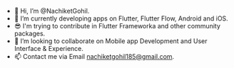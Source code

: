 - 👋 Hi, I’m @NachiketGohil.
- 🌱 I’m currently developing apps on Flutter, Flutter Flow, Android and iOS.
- 😎 I'm trying to contribute in Flutter Frameworka and other community packages.
- 💞️ I’m looking to collaborate on Mobile app Development and User Interface & Experience.
- 📫 Contact me via Email nachiketgohil185@gmail.com.

<!---
NachiketGohil/NachiketGohil is a ✨ special ✨ repository because its `README.md` (this file) appears on your GitHub profile.
You can click the Preview link to take a look at your changes.
--->
